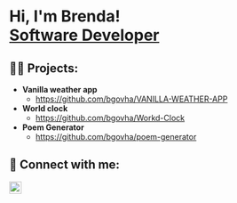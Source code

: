 <h1>Hi, I'm Brenda! <br/><a href="https://github.com/bgovha">Software Developer</a></h1>

<h2>👨‍💻 Projects:</h2>

- <b>Vanilla weather app</b>
  - https://github.com/bgovha/VANILLA-WEATHER-APP
- <b>World clock</b>
  - https://github.com/bgovha/Workd-Clock
- <b>Poem Generator</b>
  - https://github.com/bgovha/poem-generator


<h2> 🤳 Connect with me:</h2>

[<img align="left" alt="BRENDA GOVHA| LinkedIn" width="22px" src="https://cdn.jsdelivr.net/npm/simple-icons@v3/icons/linkedin.svg" />][linkedin]

[linkedin]: https://linkedin.com/in/bgovha

<!--
*bgovha/bgovha** is a ✨ _special_ ✨ repository because its `README.md` (this file) appears on your GitHub profile.

-->
